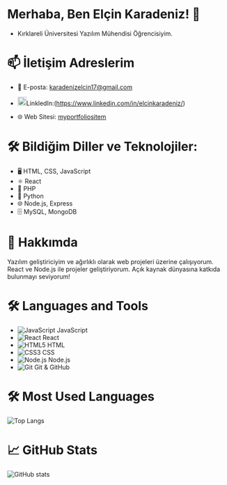 # Merhaba, Ben Elçin Karadeniz! 👋

- Kırklareli Üniversitesi Yazılım Mühendisi Öğrencisiyim.

# 📫 İletişim Adreslerim

- 📧 E-posta: karadenizelcin17@gmail.com
  
- <img src="https://cdn-icons-png.flaticon.com/512/174/174857.png" width="20" />LinkledIn:(https://www.linkedin.com/in/elcinkaradeniz/)
  
- 🌐 Web Sitesi: [myportfoliositem](https://myportfoliositem.netlify.app/)






# 🛠️ Bildiğim Diller ve Teknolojiler:
- 🖥️ HTML, CSS, JavaScript
- ⚛️ React
- 🐘 PHP
- 🐍 Python
- 🌐 Node.js, Express
- 🗄️ MySQL, MongoDB


# 💼 Hakkımda
Yazılım geliştiriciyim ve ağırlıklı olarak web projeleri üzerine çalışıyorum. React ve Node.js ile projeler geliştiriyorum. Açık kaynak dünyasına katkıda bulunmayı seviyorum!


# 🛠️ Languages and Tools
- ![JavaScript](https://img.icons8.com/color/48/000000/javascript.png) JavaScript &nbsp; 
- ![React](https://img.icons8.com/color/48/000000/react-native.png) React &nbsp; 
- ![HTML5](https://img.icons8.com/color/48/000000/html-5.png) HTML &nbsp; 
- ![CSS3](https://img.icons8.com/color/48/000000/css3.png) CSS &nbsp; 
- ![Node.js](https://img.icons8.com/color/48/000000/nodejs.png) Node.js &nbsp; 
- ![Git](https://img.icons8.com/color/48/000000/git.png) Git & GitHub




# 🛠️ Most Used Languages
![Top Langs](https://github-readme-stats.vercel.app/api/top-langs/?username=elcinkaradeniz&layout=compact&theme=radical)



# 📈 GitHub Stats
![GitHub stats](https://github-readme-stats.vercel.app/api?username=elcinkaradeniz&show_icons=true&theme=radical)


